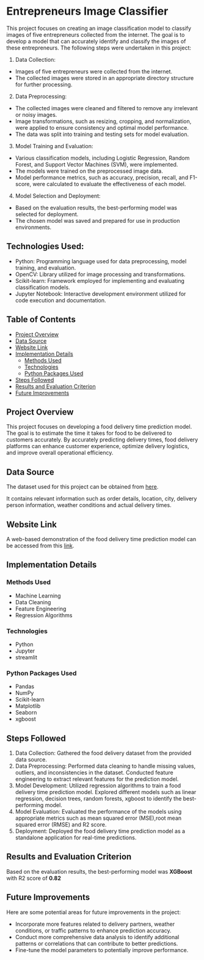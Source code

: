 # Entrepreneurs Image Classifier

This project focuses on creating an image classification model to classify images of five entrepreneurs collected from the internet. The goal is to develop a model that can accurately identify and classify the images of these entrepreneurs. The following steps were undertaken in this project:

1. Data Collection:
* Images of five entrepreneurs were collected from the internet.
* The collected images were stored in an appropriate directory structure for further processing.

2. Data Preprocessing:
* The collected images were cleaned and filtered to remove any irrelevant or noisy images.
* Image transformations, such as resizing, cropping, and normalization, were applied to ensure consistency and optimal model performance.
* The data was split into training and testing sets for model evaluation.

3. Model Training and Evaluation:
* Various classification models, including Logistic Regression, Random Forest, and Support Vector Machines (SVM), were implemented.
* The models were trained on the preprocessed image data.
* Model performance metrics, such as accuracy, precision, recall, and F1-score, were calculated to evaluate the effectiveness of each model.

4. Model Selection and Deployment:
* Based on the evaluation results, the best-performing model was selected for deployment.
* The chosen model was saved and prepared for use in production environments.

## Technologies Used:

* Python: Programming language used for data preprocessing, model training, and evaluation.
* OpenCV: Library utilized for image processing and transformations.
* Scikit-learn: Framework employed for implementing and evaluating classification models.
* Jupyter Notebook: Interactive development environment utilized for code execution and documentation.




## Table of Contents
- [Project Overview](#project-overview)
- [Data Source](#data-source)
- [Website Link](#website-link)
- [Implementation Details](#implementation-details)
    - [Methods Used](#methods-used)
    - [Technologies](#technologies)
    - [Python Packages Used](#python-packages-used)
- [Steps Followed](#steps-followed)
- [Results and Evaluation Criterion](#results-and-evaluation-criterion)
- [Future Improvements](#future-improvements)

  
## Project Overview
This project focuses on developing a food delivery time prediction model. The goal is to estimate the time it takes for food to be delivered to customers accurately. By accurately predicting delivery times, food delivery platforms can enhance customer experience, optimize delivery logistics, and improve overall operational efficiency.

## Data Source
The dataset used for this project can be obtained from [here](https://www.kaggle.com/datasets/gauravmalik26/food-delivery-dataset).

It contains relevant information such as order details, location, city, delivery person information, weather conditions and actual delivery times.

## Website Link

A web-based demonstration of the food delivery time prediction model can be accessed from this [link](https://food-delivery-time-prediction.streamlit.app).

## Implementation Details

### Methods Used
* Machine Learning
* Data Cleaning
* Feature Engineering
* Regression Algorithms

### Technologies
* Python
* Jupyter
* streamlit

### Python Packages Used
* Pandas
* NumPy
* Scikit-learn
* Matplotlib
* Seaborn
* xgboost

## Steps Followed

1. Data Collection: Gathered the food delivery dataset from the provided data source.
2. Data Preprocessing: Performed data cleaning to handle missing values, outliers, and inconsistencies in the dataset. Conducted feature engineering to extract relevant features for the prediction model.
3. Model Development: Utilized regression algorithms to train a food delivery time prediction model. Explored different models such as linear regression, decision trees, random forests, xgboost to identify the best-performing model.
4. Model Evaluation: Evaluated the performance of the models using appropriate metrics such as mean squared error (MSE),root mean squared error (RMSE) and R2 score.
5. Deployment: Deployed the food delivery time prediction model as a standalone application for real-time predictions.

## Results and Evaluation Criterion

Based on the evaluation results, the best-performing model was **XGBoost** with R2 score of **0.82**

## Future Improvements

Here are some potential areas for future improvements in the project:

* Incorporate more features related to delivery partners, weather conditions, or traffic patterns to enhance prediction accuracy.
* Conduct more comprehensive data analysis to identify additional patterns or correlations that can contribute to better predictions.
* Fine-tune the model parameters to potentially improve performance.






